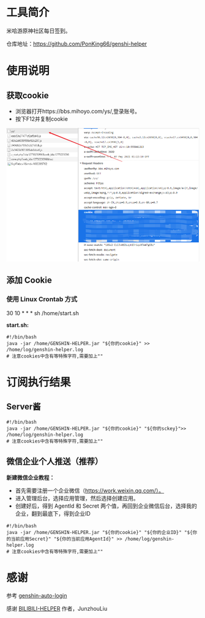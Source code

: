 # 工具简介
米哈游原神社区每日签到。

仓库地址：https://github.com/PonKing66/genshi-helper

# 使用说明
## 获取cookie

- 浏览器打开https://bbs.mihoyo.com/ys/,登录账号。
- 按下F12并复制cookie

![](./images/img_1.png)

## 添加 Cookie
### 使用 Linux Crontab 方式
30 10 * * * sh /home/start.sh

**start.sh:**
```shell
#!/bin/bash
java -jar /home/GENSHIN-HELPER.jar "${你的cookie}" >> /home/log/genshin-helper.log
# 注意cookies中含有等特殊字符,需要加上""
```

# 订阅执行结果
## Server酱

```shell
#!/bin/bash
java -jar /home/GENSHIN-HELPER.jar "${你的cookie}" "${你的sckey}">> /home/log/genshin-helper.log
# 注意cookies中含有等特殊字符,需要加上""
```

## 微信企业个人推送（推荐）

**新建微信企业教程：**

- 首先需要注册一个企业微信（https://work.weixin.qq.com/）。
- 进入管理后台，选择应用管理，然后选择创建应用。
- 创建好后，得到 AgentId 和 Secret 两个值，再回到企业微信后台，选择我的企业，翻到最底下，得到企业ID

```shell
#!/bin/bash
java -jar /home/GENSHIN-HELPER.jar "${你的cookie}" "${你的企业ID}" "${你的当前应用Secret}" "${你的当前应用AgentId}" >> /home/log/genshin-helper.log
# 注意cookies中含有等特殊字符,需要加上""
```
# 感谢
参考 [genshin-auto-login](https://github.com/Viole403/genshin-auto-login) 

感谢 [BILIBILI-HELPER](https://github.com/JunzhouLiu/BILIBILI-HELPER) 作者，JunzhouLiu
